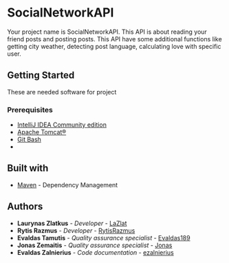 # SocialNetworkAPI

Your project name is SocialNetworkAPI. This API is about reading your friend posts and posting posts.
This API have some additional functions like getting city weather, detecting post language, calculating
love with specific user.

## Getting Started

These are needed software for project

### Prerequisites

* [IntelliJ IDEA Community edition](https://www.jetbrains.com/idea/download/#section=windows)
* [Apache Tomcat®](https://tomcat.apache.org/download-90.cgi)
* [Git Bash](https://git-scm.com/downloads)
* 

## Built with

* [Maven](https://maven.apache.org/) - Dependency Management

## Authors

* **Laurynas Zlatkus** - *Developer* - [LaZlat](https://github.com/LaZlat)
* **Rytis Razmus** - *Developer* - [RytisRazmus](https://github.com/RytisRazmus)
* **Evaldas Tamutis** - *Quality assurance specialist* - [Evaldas189](https://github.com/Evaldas189)
* **Jonas Zemaitis** - *Quality assurance specialist* - [Jonas](https://github.com/JonasPonas)
* **Evaldas Zalnierius** - *Code documentation* - [ezalnierius](https://github.com/ezalnierius)